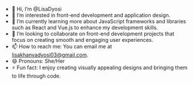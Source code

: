 - 👋 Hi, I’m @LisaDyosi
- 👀 I’m interested in front-end development and application design.
- 🌱 I’m currently learning more about JavaScript frameworks and libraries such as React and Vue.js to enhance my development skills.
- 💞️ I’m looking to collaborate on front-end development projects that focus on creating smooth and engaging user experiences.
- 📫 How to reach me: You can email me at lisakhanyadyosi03@gmail.com.
- 😄 Pronouns: She/Her
- ⚡ Fun fact: I enjoy creating visually appealing designs and bringing them to life through code.

<!---
LisaDyosi/LisaDyosi is a ✨ special ✨ repository because its `README.md` (this file) appears on your GitHub profile.
You can click the Preview link to take a look at your changes.
--->
